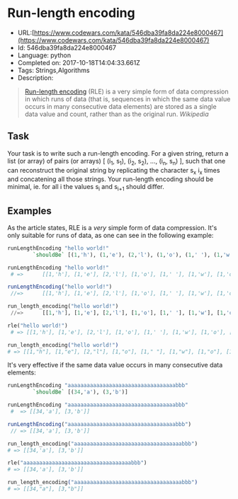 # Run-length encoding

 - URL:[https://www.codewars.com/kata/546dba39fa8da224e8000467](https://www.codewars.com/kata/546dba39fa8da224e8000467)
 - Id: 546dba39fa8da224e8000467
 - Language: python
 - Completed on: 2017-10-18T14:04:33.661Z
 - Tags: Strings,Algorithms
 - Description:
> [Run-length encoding](https://en.wikipedia.org/w/index.php?title=Run-length_encoding) (RLE) is a very simple form of data compression in which runs of data (that is, sequences in which the same data value occurs in many consecutive data elements) are stored as a single data value and count, rather than as the original run. <cite>Wikipedia</cite>

## Task

Your task is to write such a run-length encoding. For a given string, return a list (or array) of pairs (or arrays) 
[
 (i<sub>1</sub>, s<sub>1</sub>),
 (i<sub>2</sub>, s<sub>2</sub>),
 …,
 (i<sub>n</sub>, s<sub>n</sub>)
], such that one can reconstruct the original string by replicating the character s<sub>x</sub> i<sub>x</sub> times and concatening all those strings. Your run-length encoding should be minimal, ie. for all i the values s<sub>i</sub> and s<sub>i+1</sub> should differ.

## Examples

As the article states, RLE is a _very_ simple form of data compression. It's only suitable for runs of data, as one can see in the following example:

```haskell
runLengthEncoding "hello world!" 
        `shouldBe` [(1,'h'), (1,'e'), (2,'l'), (1,'o'), (1,' '), (1,'w'),(1,'o'), (1,'r'), (1,'l'), (1,'d'), (1,'!')]
```
```coffeescript
runLengthEncoding "hello world!"
 # =>      [[1,'h'], [1,'e'], [2,'l'], [1,'o'], [1,' '], [1,'w'], [1,'o'], [1,'r'], [1,'l'], [1,'d'], [1,'!']]
```
```javascript
runLengthEncoding("hello world!")
 //=>      [[1,'h'], [1,'e'], [2,'l'], [1,'o'], [1,' '], [1,'w'], [1,'o'], [1,'r'], [1,'l'], [1,'d'], [1,'!']]
```
```python
run_length_encoding("hello world!")
 //=>      [[1,'h'], [1,'e'], [2,'l'], [1,'o'], [1,' '], [1,'w'], [1,'o'], [1,'r'], [1,'l'], [1,'d'], [1,'!']]
```
```ruby
rle("hello world!")
 # => [[1,'h'], [1,'e'], [2,'l'], [1,'o'], [1,' '], [1,'w'], [1,'o'], [1,'r'], [1,'l'], [1,'d'], [1,'!']]
```
```elixir
run_length_encoding("hello world!")
# => [[1,"h"], [1,"e"], [2,"l"], [1,"o"], [1," "], [1,"w"], [1,"o"], [1,"r"], [1,"l"], [1,"d"], [1,"!"]]
```

It's very effective if the same data value occurs in many consecutive data elements:
```haskell
runLengthEncoding "aaaaaaaaaaaaaaaaaaaaaaaaaaaaaaaaaabbb" 
        `shouldBe` [(34,'a'), (3,'b')]
```
```coffeescript
runLengthEncoding "aaaaaaaaaaaaaaaaaaaaaaaaaaaaaaaaaabbb" 
 #  => [[34,'a'], [3,'b']]
```
```javascript
runLengthEncoding("aaaaaaaaaaaaaaaaaaaaaaaaaaaaaaaaaabbb")
 // => [[34,'a'], [3,'b']]
```
```python
run_length_encoding("aaaaaaaaaaaaaaaaaaaaaaaaaaaaaaaaaabbb")
# => [[34,'a'], [3,'b']]
```
```ruby
rle("aaaaaaaaaaaaaaaaaaaaaaaaaaaaaaaaaabbb")
# => [[34,'a'], [3,'b']]
```
```elixir
run_length_encoding("aaaaaaaaaaaaaaaaaaaaaaaaaaaaaaaaaabbb")
# => [[34,"a"], [3,"b"]]
```
